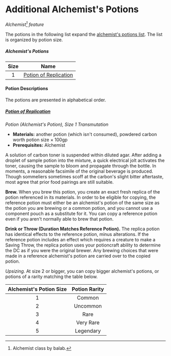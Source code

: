 # Additional Alchemist's Potions

_Alchemist[^🧪] feature_

The potions in the following list expand the [alchemist's potions list](https://docs.google.com/document/d/1Y5ia5NRk0sKFpsoFI8unjEsPqT_NHKUVG8paACWJtIM). The list is organized by potion size.

##### Alchemist's Potions

| Size | Name |
|:----:|:----:|
|  1   | [Potion of Replication](#potion-of-replication) |

#### Potion Descriptions

The potions are presented in alphabetical order.

##### [Potion of Replication](https://github.com/mpanighetti/dnd5e-magic-items/blob/main/potions/potion-of-replication.md)

_Potion (Alchemist's Potion), Size 1 Transmutation_

- **Materials:** another potion (which isn't consumed), powdered carbon worth potion size × 100gp
- **Prerequisites:** Alchemist

A solution of carbon toner is suspended within diluted agar. After adding a droplet of sample potion into the mixture, a quick electrical jolt activates the toner, causing the sample to bloom and propagate through the bottle. In moments, a reasonable facsimile of the original beverage is produced. Though sommeliers sometimes scoff at the carbon's slight bitter aftertaste, most agree that prior food pairings are still suitable.

**Brew.** When you brew this potion, you create an exact fresh replica of the potion referenced in its materials. In order to be eligible for copying, the reference potion must either be an alchemist's potion of the same size as the potion you are brewing or a common potion, and you cannot use a component pouch as a substitute for it. You can copy a reference potion even if you aren't normally able to brew that potion.

**Drink or Throw (Duration Matches Reference Potion).** The replica potion has identical effects to the reference potion, minus alterations. If the reference potion includes an effect which requires a creature to make a Saving Throw, the replica potion uses your potioncraft ability to determine the DC as if you were the original brewer. Any brewing choices that were made in a reference alchemist's potion are carried over to the copied potion.

_Upsizing._ At size 2 or bigger, you can copy bigger alchemist's potions, or potions of a rarity matching the table below.

| Alchemist's Potion Size | Potion Rarity |
|:-:|:---------:|
| 1 |   Common  |
| 2 |  Uncommon |
| 3 |    Rare   |
| 4 | Very Rare |
| 5 | Legendary |

[^🧪]: Alchemist class by balab.
